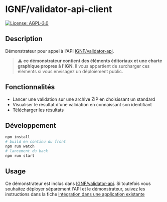 # IGNF/validator-api-client

[![License: AGPL-3.0](https://img.shields.io/badge/License-AGPL--3.0-blue.svg)](LICENSE)
## Description

Démonstrateur pour appel à l'API [IGNF/validator-api](https://github.com/IGNF/validator-api).

> :warning: **ce démonstrateur contient des éléments éditoriaux et une charte graphique propres à l'IGN**. Il vous appartient de surcharger ces éléments si vous envisagez un déploiement public.

## Fonctionnalités

* Lancer une validation sur une archive ZIP en choisissant un standard
* Visualiser le résultat d'une validation en connaissant son identifiant
* Télécharger les résultats

## Développement

```bash
npm install
# build en continu du front
npm run watch
# lancement du back
npm run start
```

## Usage

Ce démonstrateur est inclus dans [IGNF/validator-api](https://github.com/IGNF/validator-api). Si toutefois vous souhaitez déployer séparément l'API et le démonstrateur, suivez les instructions dans la fiche [intégration dans une application existante](docs/integration-application.md)

